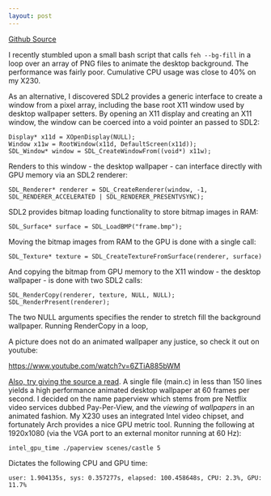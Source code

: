 ```yaml
---
layout: post
---
```


[Github Source](https://github.com/glouw/paperview)

I recently stumbled upon a small bash script that calls `feh --bg-fill` in a loop over an array of
PNG files to animate the desktop background.
The performance was fairly poor. Cumulative CPU usage was close to 40% on my X230.

As an alternative, I discovered SDL2 provides a generic interface to create a window from a pixel array,
including the base root X11 window used by desktop wallpaper setters.
By opening an X11 display and creating an X11 window, the window can be coerced into a void
pointer an passed to SDL2:

    Display* x11d = XOpenDisplay(NULL);
    Window x11w = RootWindow(x11d, DefaultScreen(x11d));
    SDL_Window* window = SDL_CreateWindowFrom((void*) x11w);

Renders to this window - the desktop wallpaper - can interface directly with GPU memory via an SDL2 renderer:

    SDL_Renderer* renderer = SDL_CreateRenderer(window, -1, SDL_RENDERER_ACCELERATED | SDL_RENDERER_PRESENTVSYNC);

SDL2 provides bitmap loading functionality to store bitmap images in RAM:

    SDL_Surface* surface = SDL_LoadBMP("frame.bmp");

Moving the bitmap images from RAM to the GPU is done with a single call:

    SDL_Texture* texture = SDL_CreateTextureFromSurface(renderer, surface)

And copying the bitmap from GPU memory to the X11 window - the desktop wallpaper - is done with two SDL2 calls:

    SDL_RenderCopy(renderer, texture, NULL, NULL);
    SDL_RenderPresent(renderer);

The two NULL arguments specifies the render to stretch fill the background wallpaper. Running RenderCopy in a loop,

A picture does not do an animated wallpaper any justice, so check it out on youtube:

https://www.youtube.com/watch?v=6ZTiA885bWM

[Also, try giving the source a read](https://github.com/glouw/paperview). A single file (main.c) in less than 150 lines
yields a high performance animated desktop wallpaper at 60 frames per second. I decided on the name paperview which stems
from pre Netflix video services dubbed Pay-Per-View, and the _viewing_ of _wallpapers_ in an animated fashion.
My X230 uses an integrated Intel video chipset, and fortunately Arch provides a nice GPU metric tool.
Running the following at 1920x1080 (via the VGA port to an external monitor running at 60 Hz):

    intel_gpu_time ./paperview scenes/castle 5

Dictates the following CPU and GPU time:

    user: 1.904135s, sys: 0.357277s, elapsed: 100.458648s, CPU: 2.3%, GPU: 11.7%
